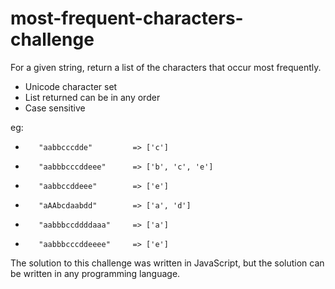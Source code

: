 # most-frequent-characters-challenge

For a given string, return a list of the characters that occur most frequently.

- Unicode character set
- List returned can be in any order
- Case sensitive

eg:

*        "aabbcccdde"         => ['c']
*        "aabbbcccddeee"      => ['b', 'c', 'e']
*        "aabbccddeee"        => ['e']
*        "aAAbcdaabdd"        => ['a', 'd']
*        "aabbbccddddaaa"     => ['a'] 
*        "aabbbcccddeeee"     => ['e']

The solution to this challenge was written in JavaScript, but the solution can be written in any programming language.
        
